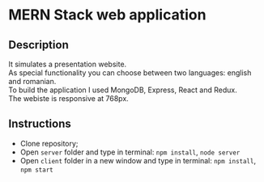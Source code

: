 # MERN Stack web application

## Description
It simulates a presentation website.<br>
As special functionality you can choose between two languages: english and romanian.<br>
To build the application I used MongoDB, Express, React and Redux.<br>
The webiste is responsive at 768px.

## Instructions

- Clone repository;
- Open `server` folder and type in terminal: `npm install`, `node server`
- Open `client` folder in a new window and type in terminal: `npm install`, `npm start`
